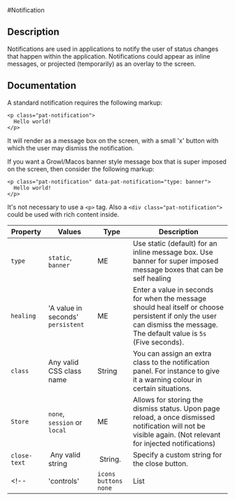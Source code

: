 #Notification

## Description

Notifications are used in applications to notify the user of status changes that happen within the application. Notifications could appear as inline messages, or projected (temporarily) as an overlay to the screen.

## Documentation

A standard notification requires the following markup:

    <p class="pat-notification">
      Hello world!
    </p>

It will render as a message box on the screen, with a small 'x' button with which the user may dismiss the notification.

If you want a Growl/Macos banner style message box that is super imposed on the screen, then consider the following markup:

    <p class="pat-notification" data-pat-notification="type: banner">
      Hello world!
    </p>

It's not necessary to use a `<p>` tag. Also a `<div class="pat-notification">` could be used with rich content inside.

| Property     | Values                            | Type                     | Description                                                                                                                                                               |
| ------------ | --------------------------------- | ------------------------ | ------------------------------------------------------------------------------------------------------------------------------------------------------------------------- |
| `type`       | `static`, `banner`                | ME                       | Use static (default) for an inline message box. Use banner for super imposed message boxes that can be self healing                                                       |
| `healing`    | 'A value in seconds' `persistent` | ME                       | Enter a value in seconds for when the message should heal itself or choose persistent if only the user can dismiss the message. The default value is `5s` (Five seconds). |
| `class`      | Any valid CSS class name          | String                   | You can assign an extra class to the notification panel. For instance to give it a warning colour in certain situations.                                                  |
| `Store`      | `none`, `session` or `local`      | ME                       | Allows for storing the dismiss status. Upon page reload, a once dismissed notification will not be visible again. (Not relevant for injected notifications)               |
| `close-text` |  Any valid string                 |  String.                 | Specify a custom string for the close button.                                                                                                                             |
| <!--         | 'controls'                        | `icons` `buttons` `none` | List                                                                                                                                                                      | The value `icons` will display iconed controls. Typically styled in the top right corner of the message box. The value `buttons` will append buttons to the message markup. Both values can be used at the same time. When no value is used it defaults to `icons`. When only `buttons` is used, there will be only the appended buttons. | --> |
